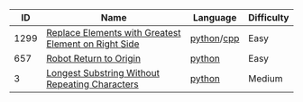 

|ID|Name|Language|Difficulty|
|--|----|------- |----------|
|1299|[Replace Elements with Greatest Element on Right Side](https://leetcode.com/problems/replace-elements-with-greatest-element-on-right-side/) | [python](./algorithms/python/replaceElementsWithGreatestElementOnRightSide/ReplaceElementsWithGreatestElementOnRightSide.py)/[cpp](./algorithms/cpp/replaceElementsWithGreatestElementOnRightSide/ReplaceElementsWithGreatestElementOnRightSide.cpp)|Easy|
|657|[Robot Return to Origin](https://leetcode.com/problems/robot-return-to-origin/) | [python](./algorithms/python/robotReturnToOrigin/RobotReturnToOrigin.py)|Easy|
|3|[Longest Substring Without Repeating Characters](https://leetcode.com/problems/longest-substring-without-repeating-characters/) | [python](./algorithms/python/longestSubstringWithoutRepeatingCharacters/LongestSubstringWithoutRepeatingCharacters.py)|Medium|
